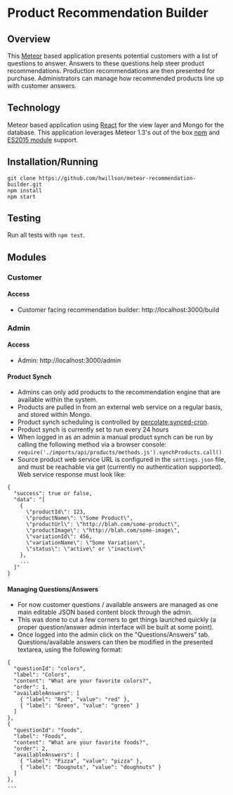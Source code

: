 # Product Recommendation Builder

## Overview

This [Meteor](https://meteor.com) based application presents potential customers with a list of questions to answer. Answers to these questions help steer product recommendations. Production recommendations are then presented for purchase. Administrators can manage how recommended products line up with customer answers.

## Technology

Meteor based application using [React](https://facebook.github.io/react/) for the view layer and Mongo for the database. This application leverages Meteor 1.3's out of the box [npm](http://guide.meteor.com/using-packages.html#npm) and [ES2015 module](http://guide.meteor.com/structure.html#es2015-modules) support.

## Installation/Running
```
git clone https://github.com/hwillson/meteor-recommendation-builder.git
npm install
npm start
```

## Testing

Run all tests with `npm test`.

## Modules

### Customer

#### Access

- Customer facing recommendation builder: http://localhost:3000/build

### Admin

#### Access

- Admin: http://localhost:3000/admin

#### Product Synch

- Admins can only add products to the recommendation engine that are available within the system.
- Products are pulled in from an external web service on a regular basis, and stored within Mongo.
- Product synch scheduling is controlled by [percolate:synced-cron](https://atmospherejs.com/percolate/synced-cron).
- Product synch is currently set to run every 24 hours
- When logged in as an admin a manual product synch can be run by calling the following method via a browser console: `require('./imports/api/products/methods.js').synchProducts.call()`
- Source product web service URL is configured in the `settings.json` file, and must be reachable via get (currently no authentication supported). Web service response must look like:

```
{
  "success": true or false,
  "data": "[
    {
      \"productId\": 123,
      \"productName\": \"Some Product\",
      \"productUrl\": \"http://blah.com/some-product\",
      \"productImage\": \"http://blah.com/some-image\",
      \"variationId\": 456,
      \"variationName\": \"Some Variation\",
      \"status\": \"active\" or \"inactive\"     
    },
    ...
  ]"
}
```

#### Managing Questions/Answers

- For now customer questions / available answers are managed as one main editable JSON based content block through the admin.
- This was done to cut a few corners to get things launched quickly (a proper question/answer admin interface will be built at some point).
- Once logged into the admin click on the "Questions/Answers" tab. Questions/available answers can then be modified in the presented textarea, using the following format:

```
{ 
  "questionId": "colors",
  "label": "Colors",
  "content": "What are your favorite colors?",
  "order": 1,
  "availableAnswers": [
    { "label": "Red", "value": "red" }, 
    { "label": "Green", "value": "green" }
  ]
},
{ 
  "questionId": "foods",
  "label": "Foods",
  "content": "What are your favorite foods?",
  "order": 2, 
  "availableAnswers": [
    { "label": "Pizza", "value": "pizza" }, 
    { "label": "Dougnuts", "value": "doughnuts" }
  ]
},
...
```